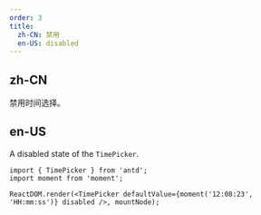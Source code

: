```yaml
---
order: 3
title:
  zh-CN: 禁用
  en-US: disabled
---
```


## zh-CN

禁用时间选择。

## en-US

A disabled state of the `TimePicker`.

```tsx
import { TimePicker } from 'antd';
import moment from 'moment';

ReactDOM.render(<TimePicker defaultValue={moment('12:08:23', 'HH:mm:ss')} disabled />, mountNode);
```
